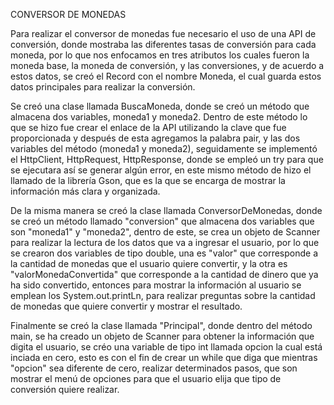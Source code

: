 CONVERSOR DE MONEDAS

Para realizar el conversor de monedas fue necesario el uso de una API de conversión, donde mostraba las diferentes tasas de conversión para cada moneda, por lo que nos enfocamos en tres atributos los cuales fueron 
la moneda base, la moneda de conversión, y las conversiones, y de acuerdo a estos datos, se creó el Record con el nombre Moneda, el cual guarda estos datos principales para realizar la conversión.

Se creó una clase llamada BuscaMoneda, donde se creó un método que almacena dos variables, moneda1 y moneda2. Dentro de este método lo que se hizo fue crear el enlace de la API utilizando la clave que fue 
proporcionada y después de esta agregamos la palabra pair, y las dos variables del método (moneda1 y moneda2), seguidamente se implementó el HttpClient, HttpRequest, HttpResponse, donde se empleó un try para que 
se ejecutara así se generar algún error, en este mismo método de hizo el llamado de la librería Gson, que es la que se encarga de mostrar la información más clara y organizada.

De la misma manera se creó la clase llamada ConversorDeMonedas, donde se creó un método llamado "conversion" que almacena dos variables que son "moneda1" y "moneda2", dentro de este, se crea un objeto de Scanner
para realizar la lectura de los datos que va a ingresar el usuario, por lo que se crearon dos variables de tipo double, una es "valor" que corresponde a la cantidad de monedas que el usuario quiere convertir, y la
otra es "valorMonedaConvertida" que corresponde a la cantidad de dinero que ya ha sido convertido, entonces para mostrar la información al usuario se emplean los System.out.printLn, para realizar preguntas sobre 
la cantidad de monedas que quiere convertir y mostrar el resultado.

Finalmente se creó la clase llamada "Principal", donde dentro del método main, se ha creado un objeto de Scanner para obtener la información que digita el usuario, se créo una variable de tipo int llamada opcion la
cual está inciada en cero, esto es con el fin de crear un while que diga que mientras "opcion" sea diferente de cero, realizar determinados pasos, que son mostrar el menú de opciones para que el usuario elija
que tipo de conversión quiere realizar.
